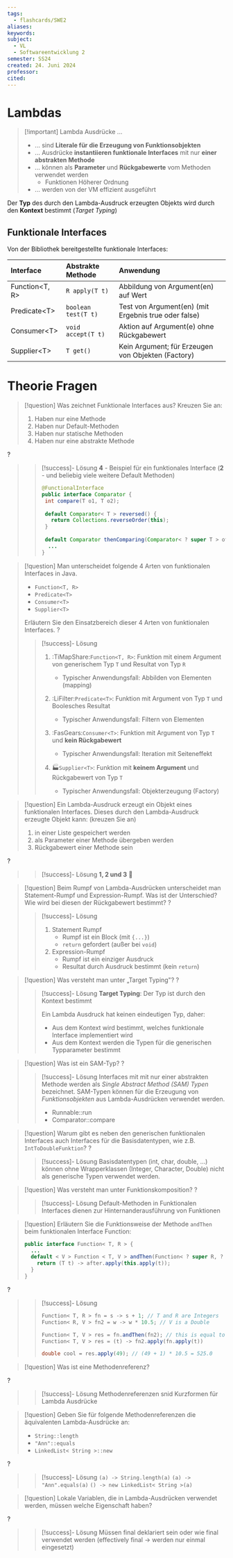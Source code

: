 ```yaml
---
tags:
  - flashcards/SWE2
aliases: 
keywords: 
subject:
  - VL
  - Softwareentwicklung 2
semester: SS24
created: 24. Juni 2024
professor: 
cited:
---
```


# Lambdas

> [!important] Lambda Ausdrücke ...
> - ... sind **Literale für die Erzeugung von Funktionsobjekten**
> - ... Ausdrücke **instantiieren funktionale Interfaces** mit nur **einer abstrakten Methode**
> - ... können als **Parameter** und **Rückgabewerte** vom Methoden verwendet werden
>     - Funktionen Höherer Ordnung
> - ... werden von der VM effizient ausgeführt

Der **Typ** des durch den Lambda-Ausdruck erzeugten Objekts wird durch den **Kontext** bestimmt (*Target Typing*)

## Funktionale Interfaces

Von der Bibliothek bereitgestellte funktionale Interfaces:

| Interface      | Abstrakte Methode   | Anwendung                                            |     |
| :------------- | :------------------ | :--------------------------------------------------- | --- |
| Function<T, R> | `R apply(T t)`      | Abbildung von Argument(en) auf Wert                  |     |
| Predicate<T\>  | `boolean test(T t)` | Test von Argument(en) (mit Ergebnis true oder false) |     |
| Consumer<T\>   | `void accept(T t)`  | Aktion auf Argument(e) ohne Rückgabewert             |     |
| Supplier<T\>   | `T get()`           | Kein Argument; für Erzeugen von Objekten (Factory)   |     |

# Theorie Fragen

> [!question] Was zeichnet Funktionale Interfaces aus? Kreuzen Sie an:
> 1. Haben nur eine Methode
> 2. Haben nur Default-Methoden
> 3. Haben nur statische Methoden
> 4. Haben nur eine abstrakte Methode
>
?
> > [!success]- Lösung
> > **4** - Beispiel für ein funktionales Interface
> > (**2** - und beliebig viele weitere Default Methoden)
> >```java
> > @FunctionalInterface
> > public interface Comparator {
> >  int compare(T o1, T o2);
> >  
> >  default Comparator< T > reversed() {
> >    return Collections.reverseOrder(this);
> >  }
> >  
> >  default Comparator thenComparing(Comparator< ? super T > other) { ... }
> >   ...
> > }
> > ```
> > 
> >


> [!question] Man unterscheidet folgende 4 Arten von funktionalen Interfaces in Java.
> - `Function<T, R>`
> - `Predicate<T>`
> - `Consumer<T>`
> - `Supplier<T>`
> 
> Erläutern Sie den Einsatzbereich dieser 4 Arten von funktionalen Interfaces.
?
> > [!success]- Lösung
> > 1. :TiMapShare:`Function<T, R>`: Funktion mit einem Argument von generischem Typ `T` und Resultat von Typ `R`
> >     - Typischer Anwendungsfall: Abbilden von Elementen (mapping)
> > 
> > 1. :LiFilter:`Predicate<T>`: Funktion mit Argument von Typ `T` und Boolesches Resultat
> >     - Typischer Anwendungsfall: Filtern von Elementen
> > 
> > 1. :FasGears:`Consumer<T>`: Funktion mit Argument von Typ `T` und **kein Rückgabewert** 
> >     - Typischer Anwendungsfall: Iteration mit Seiteneffekt
> >
> > 1. 🏭`Supplier<T>`: Funktion mit **keinem Argument** und Rückgabewert von Typ `T` 
> >     - Typischer Anwendungsfall: Objekterzeugung (Factory)


> [!question] Ein Lambda-Ausdruck erzeugt ein Objekt eines funktionalen Interfaces.
> Dieses durch den Lambda-Ausdruck erzeugte Objekt kann: (kreuzen Sie an)
> 1. in einer Liste gespeichert werden
> 2. als Parameter einer Methode übergeben werden
> 3. Rückgabewert einer Methode sein
> 
?
> > [!success]- Lösung
> > **1, 2 und 3** 🤯


> [!question] Beim Rumpf von Lambda-Ausdrücken unterscheidet man Statement-Rumpf und Expression-Rumpf.
> Was ist der Unterschied? Wie wird bei diesen der Rückgabewert bestimmt?
?
> > [!success]- Lösung
> > 1. Statement Rumpf
> >     - Rumpf ist ein Block (mit `{...}`)
> >     - `return` gefordert (außer bei `void`) 
> > 1. Expression-Rumpf
> >     - Rumpf ist ein einziger Ausdruck
> >     - Resultat durch Ausdruck bestimmt (kein `return`)

> [!question] Was versteht man unter „Target Typing"?
?
> > [!success]- Lösung
> > **Target Typing**:  Der Typ ist durch den Kontext bestimmt 
> >
> > Ein Lambda Ausdruck hat keinen eindeutigen Typ, daher:
> > - Aus dem Kontext wird bestimmt, welches funktionale Interface implementiert wird 
> > - Aus dem Kontext werden die Typen für die generischen Typparameter bestimmt

> [!question] Was ist ein SAM-Typ?
?
> > [!success]- Lösung
> > Interfaces mit mit nur einer abstrakten Methode werden als *Single Abstract Method (SAM) Typen* bezeichnet.
> > SAM-Typen können für die Erzeugung von *Funktionsobjekten* aus Lambda-Ausdrücken verwendet werden.
> > - Runnable::run
> > - Comparator::compare

> [!question] Warum gibt es neben den generischen funktionalen Interfaces auch Interfaces für die Basisdatentypen, wie z.B. `IntToDoubleFunktion`?
?
> > [!success]- Lösung
> > Basisdatentypen (int, char, double, ...) können ohne Wrapperklassen (Integer, Character, Double) nicht als generische Typen verwendet werden.


> [!question] Was versteht man unter Funktionskomposition?
?
> > [!success]- Lösung
> > Default-Methoden in Funktionalen Interfaces dienen zur Hinternanderausführung von Funktionen

> [!question] Erläutern Sie die Funktionsweise der Methode `andThen` beim funktionalen Interface Function:
> 
> ``` java
> public interface Function< T, R > {
>   ...
>   default < V > Function < T, V > andThen(Function< ? super R, ? extends V > after) { 
>     return (T t) -> after.apply(this.apply(t));
>   }
> }
> ```
> 
?
> > [!success]- Lösung
> >
> >``` java
> > Function< T, R > fn = s -> s + 1; // T and R are Integers
> > Function< R, V > fn2 = w -> w * 10.5; // V is a Double
> > 
> > Function< T, V > res = fn.andThen(fn2); // this is equal to the line below
> > Function< T, V > res = (t) -> fn2.apply(fn.apply(t))
> > 
> > double cool = res.apply(49); // (49 + 1) * 10.5 = 525.0
> >```


> [!question] Was ist eine Methodenreferenz?
>
?
> > [!success]- Lösung
> > Methodenreferenzen snid Kurzformen für Lambda Ausdrücke


> [!question] Geben Sie für folgende Methodenreferenzen die äquivalenten Lambda-Ausdrücke an:
>
> - `String::length`
> - `"Ann"::equals`
> - `LinkedList< String >::new`
>
?
> > [!success]- Lösung 
> > `(a) -> String.length(a)`
> > `(a) -> "Ann".equals(a)`
> > `() -> new LinkedList< String >(a)` 

> [!question] Lokale Variablen, die in Lambda-Ausdrücken verwendet werden, müssen welche Eigenschaft haben?
>
?
> > [!success]- Lösung
> > Müssen final deklariert sein oder wie final verwendet werden (effectively final -> werden nur einmal eingesetzt)